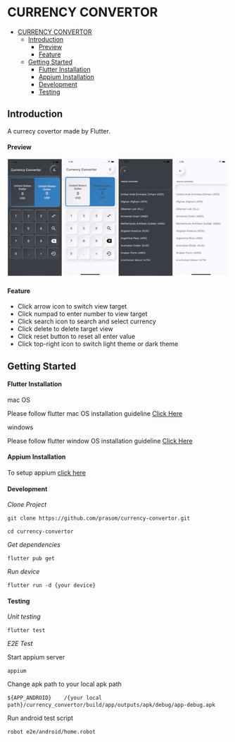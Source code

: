 # CURRENCY CONVERTOR

- [CURRENCY CONVERTOR](#currency-convertor)
  - [Introduction](#introduction)
      - [Preview](#preview)
      - [Feature](#feature)
  - [Getting Started](#getting-started)
      - [Flutter Installation](#flutter-installation)
      - [Appium Installation](#appium-installation)
      - [Development](#development)
      - [Testing](#testing)


## Introduction

A currecy covertor made by Flutter.

#### Preview

![App UI](/app-preview/app_ui.png)

####  Feature
- Click arrow icon to switch view target
- Click numpad to enter number to view target
- Click search icon to search and select currency
- Click delete to delete target view
- Click reset button to reset all enter value
- Click top-right icon to switch light theme or dark theme
## Getting Started

#### Flutter Installation
mac OS

Please follow flutter mac OS installation guideline [Click Here](https://flutter.dev/docs/get-started/install/macos)

windows

Please follow flutter window OS installation guideline [Click Here](https://flutter.dev/docs/get-started/install/windows)
#### Appium Installation
To setup appium [click here](https://medium.com/@chompoowirawan/%E0%B8%A3%E0%B8%A7%E0%B8%A1%E0%B8%A7%E0%B8%B4%E0%B8%98%E0%B8%B5-install-appium-for-robot-framework-%E0%B8%97%E0%B8%B1%E0%B9%89%E0%B8%87-android-%E0%B9%81%E0%B8%A5%E0%B8%B0-ios-%E0%B8%9A%E0%B8%99-mac-os-c54cb8adede6)
#### Development
*Clone Project*
```
git clone https://github.com/prasom/currency-convertor.git
```
```
cd currency-convertor
```
*Get dependencies*
```
flutter pub get
```
*Run device*
```
flutter run -d {your device}
```
#### Testing
*Unit testing*
```
flutter test
```
*E2E Test*

Start appium server 
```
appium
```
Change apk path to your local apk path
```
${APP_ANDROID}    /{your local path}/currency_convertor/build/app/outputs/apk/debug/app-debug.apk
```
Run android test script 
```
robot e2e/android/home.robot
```
